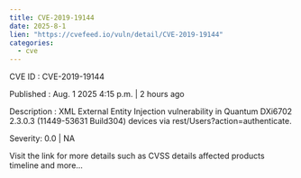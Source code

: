 ```yaml
--- 
title: CVE-2019-19144
date: 2025-8-1
lien: "https://cvefeed.io/vuln/detail/CVE-2019-19144"
categories:
  - cve
---
```


CVE ID : CVE-2019-19144

Published :  Aug. 1
2025
4:15 p.m. | 2 hours ago

Description : XML External Entity Injection vulnerability in Quantum DXi6702 2.3.0.3 (11449-53631 Build304) devices via rest/Users?action=authenticate.

Severity: 0.0 | NA

Visit the link for more details
such as CVSS details
affected products
timeline
and more...

